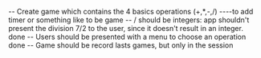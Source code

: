 -- Create game which contains the 4 basics operations (+,*,-,/) 
----to add timer or something like to be game
-- / should be integers: app shouldn't present the division 7/2 to the user, since it doesn't result in an integer. done
-- Users should be presented with a menu to choose an operation done
-- Game should be record lasts games, but only in the session